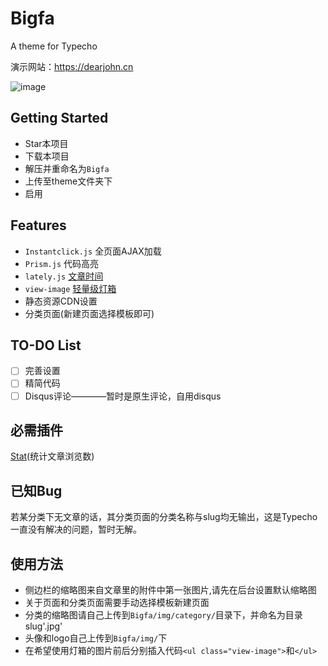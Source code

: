 # Bigfa
A theme for Typecho

演示网站：https://dearjohn.cn

![image](https://raw.githubusercontent.com/jozhn/Bigfa/master/screenshot.jpg)

## Getting Started
- Star本项目
- 下载本项目
- 解压并重命名为`Bigfa`
- 上传至theme文件夹下
- 启用

## Features
- `Instantclick.js` 全页面AJAX加载
- `Prism.js` 代码高亮
- `lately.js` [文章时间](https://github.com/Tokinx/lately)
- `view-image` [轻量级灯箱](https://github.com/Tokinx/ViewImage)
- 静态资源CDN设置
- 分类页面(新建页面选择模板即可)

## TO-DO List
- [ ] 完善设置
- [ ] 精简代码
- [ ] Disqus评论————暂时是原生评论，自用disqus

## 必需插件
[Stat](https://github.com/jozhn/Stat-for-Typecho)(统计文章浏览数)

## 已知Bug
若某分类下无文章的话，其分类页面的分类名称与slug均无输出，这是Typecho一直没有解决的问题，暂时无解。

## 使用方法
- 侧边栏的缩略图来自文章里的附件中第一张图片,请先在后台设置默认缩略图
- 关于页面和分类页面需要手动选择模板新建页面
- 分类的缩略图请自己上传到`Bigfa/img/category/`目录下，并命名为目录slug'.jpg'
- 头像和logo自己上传到`Bigfa/img/`下
- 在希望使用灯箱的图片前后分别插入代码`<ul class="view-image">`和`</ul>`
